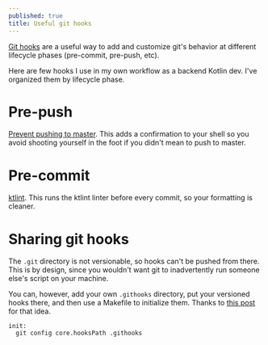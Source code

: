 ```yaml
---
published: true
title: Useful git hooks
---
```

[Git hooks](https://git-scm.com/book/en/v2/Customizing-Git-Git-Hooks) are a useful way to add and customize git's behavior at different lifecycle phases (pre-commit, pre-push, etc).

Here are few hooks I use in my own workflow as a backend Kotlin dev. I've organized them by lifecycle phase.

# Pre-push

[Prevent pushing to master](https://ghost.org/changelog/prevent-master-push/). This adds a confirmation to your shell so you avoid shooting yourself in the foot if you didn't mean to push to master.

# Pre-commit

[ktlint](https://github.com/pinterest/ktlint/blob/master/ktlint/src/main/resources/ktlint-git-pre-commit-hook.sh). This runs the ktlint linter before every commit, so your formatting is cleaner.

# Sharing git hooks

The `.git` directory is not versionable, so hooks can't be pushed from there. This is by design, since you wouldn't want git to inadvertently run someone else's script on your machine.

You can, however, add your own `.githooks` directory, put your versioned hooks there, and then use a Makefile to initialize them. Thanks to [this post](https://www.viget.com/articles/two-ways-to-share-git-hooks-with-your-team/) for that idea.

```
init:
  git config core.hooksPath .githooks
```

